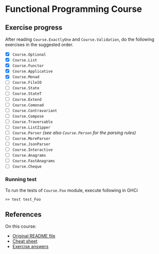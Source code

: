 # Functional Programming Course

## Exercise progress

After reading `Course.ExactlyOne` and `Course.Validation`, do the following
exercises in the suggested order.

* [x] `Course.Optional`
* [x] `Course.List`
* [x] `Course.Functor`
* [x] `Course.Applicative`
* [x] `Course.Monad`
* [ ] `Course.FileIO`
* [ ] `Course.State`
* [ ] `Course.StateT`
* [ ] `Course.Extend`
* [ ] `Course.Comonad`
* [ ] `Course.Contravariant`
* [ ] `Course.Compose`
* [ ] `Course.Traversable`
* [ ] `Course.ListZipper`
* [ ] `Course.Parser` *(see also `Course.Person` for the parsing rules)*
* [ ] `Course.MoreParser`
* [ ] `Course.JsonParser`
* [ ] `Course.Interactive`
* [ ] `Course.Anagrams`
* [ ] `Course.FastAnagrams`
* [ ] `Course.Cheque`

### Running test

To run the tests of `Course.Foo` module, execute following in GHCi

```ghci
>> test test_Foo
```

## References

On this course:

* [Original README file](./README.markdown)
* [Cheat sheet](./CHEATSHEET.md)
* [Exercise answers](https://github.com/tonymorris/fp-course)
